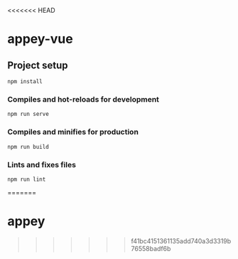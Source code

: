 <<<<<<< HEAD
# appey-vue

## Project setup
```
npm install
```

### Compiles and hot-reloads for development
```
npm run serve
```

### Compiles and minifies for production
```
npm run build
```

### Lints and fixes files
```
npm run lint
```
=======
# appey
>>>>>>> f41bc4151361135add740a3d3319b76558badf6b
